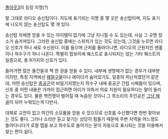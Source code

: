 [폴아웃3](%ED%8F%B4%EC%95%84%EC%9B%833.md)의 등장 지명(?)

말 그대로 라디오 송신탑이다. 지도에 표기되는 지명 중 몇 곳은 송신탑이며, 지도 표기에 나오지 않는 송신탑도 몇 개 있다.  

송신탑 자체엔 얻을 수 있는 아이템이 없기에 그냥 지나칠 수 도 있는데, 사실 그 곳엔 장소가 숨겨져있다. 그러한 송신탑 중에는 스위치가
있는 것도 있는데, 그것을 누르면 라디오 신호가 하나 새로 수신된다. 이를 들으며 근처를 돌아다니면, 라디오의 근원지인 맨홀이나 하수구가
하나 나온다. 특별히 핍보이에 퀘스트로 표시되지는 않는 기타 퀘스트의 일종으로, 총 9가지의 신호가 있다.  

들어가면 많은 물건들과 책 한 권을 얻을 수 있다. 내부에 생명체가 없는 경우가 대부분이지만, 특정 지역에선 [페럴구울](%ED%8E%98%EB%9F%B4%20%EA%B5%AC%EC%9A%B8.md)이나 레이더가 숨어있기도. 일종의 피난처였던거
같은데, 어떤 송신탑은 [중공군](%EC%A4%91%EA%B3%B5%EA%B5%B0.md)의 비밀기지였는지 하수구 내에 중공군 간첩
시체들이 있으며, 신호 중 어떤 내용은 가까이 접근하면 아이가 아파서 의료 지원이 필요하다는 말이 들리는 경우도 있다. 물론 핵전쟁이 벌어질
때 녹음된 것이니 그 목소리의 주인공은 [그냥 해골](%EA%B7%B8%EB%83%A5%20%EC%8B%9C%EC%B2%B4.md)이
되어 누워있는게 다반사.

대체로 교전이 없고 약간의 소모품을 얻을 수 있으므로 신호를 수신했다면 한번 찾아보는 것도 좋다. 그러나 소리만 듣고 찾기는 상당히 힘들기
때문에 주변 지역을 어느정도 돌아다니다가 로컬 맵을 보고 하수도로 들어가는 문이 자동으로 표시되는 것을 이용해서 찾는 편이 쉽다.  


